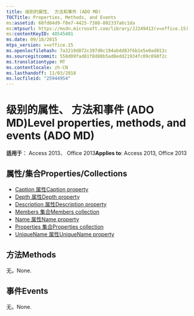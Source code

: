 ```yaml
---
title: 级别的属性、 方法和事件 (ADO MD)
TOCTitle: Properties, Methods, and Events
ms:assetid: 68fd04d9-f0e7-4425-7388-802337a6c1da
ms:mtpsurl: https://msdn.microsoft.com/library/JJ249413(v=office.15)
ms:contentKeyID: 48545401
ms.date: 09/18/2015
mtps_version: v=office.15
ms.openlocfilehash: 7a3219d872c397d0c194abdd83f6b1e5e0ad012c
ms.sourcegitcommit: 558d09fad81f8d80b5ad0edd21934fc09c098f2c
ms.translationtype: MT
ms.contentlocale: zh-CN
ms.lasthandoff: 11/03/2018
ms.locfileid: "25944954"
---
```

# <a name="level-properties-methods-and-events-ado-md"></a><span data-ttu-id="fca3e-102">级别的属性、 方法和事件 (ADO MD)</span><span class="sxs-lookup"><span data-stu-id="fca3e-102">Level properties, methods, and events (ADO MD)</span></span>

<span data-ttu-id="fca3e-103">**适用于**： Access 2013、 Office 2013</span><span class="sxs-lookup"><span data-stu-id="fca3e-103">**Applies to**: Access 2013, Office 2013</span></span>

## <a name="propertiescollections"></a><span data-ttu-id="fca3e-104">属性/集合</span><span class="sxs-lookup"><span data-stu-id="fca3e-104">Properties/Collections</span></span>

- [<span data-ttu-id="fca3e-105">Caption 属性</span><span class="sxs-lookup"><span data-stu-id="fca3e-105">Caption property</span></span>](caption-property-ado-md.md)
- [<span data-ttu-id="fca3e-106">Depth 属性</span><span class="sxs-lookup"><span data-stu-id="fca3e-106">Depth property</span></span>](depth-property-ado-md.md)
- [<span data-ttu-id="fca3e-107">Description 属性</span><span class="sxs-lookup"><span data-stu-id="fca3e-107">Description property</span></span>](description-property-ado-md.md)
- [<span data-ttu-id="fca3e-108">Members 集合</span><span class="sxs-lookup"><span data-stu-id="fca3e-108">Members collection</span></span>](members-collection-ado-md.md)
- [<span data-ttu-id="fca3e-109">Name 属性</span><span class="sxs-lookup"><span data-stu-id="fca3e-109">Name property</span></span>](name-property-ado-md.md)
- [<span data-ttu-id="fca3e-110">Properties 集合</span><span class="sxs-lookup"><span data-stu-id="fca3e-110">Properties collection</span></span>](properties-collection-ado.md)
- [<span data-ttu-id="fca3e-111">UniqueName 属性</span><span class="sxs-lookup"><span data-stu-id="fca3e-111">UniqueName property</span></span>](uniquename-property-ado-md.md)

## <a name="methods"></a><span data-ttu-id="fca3e-112">方法</span><span class="sxs-lookup"><span data-stu-id="fca3e-112">Methods</span></span>

<span data-ttu-id="fca3e-113">无。</span><span class="sxs-lookup"><span data-stu-id="fca3e-113">None.</span></span>

## <a name="events"></a><span data-ttu-id="fca3e-114">事件</span><span class="sxs-lookup"><span data-stu-id="fca3e-114">Events</span></span>

<span data-ttu-id="fca3e-115">无。</span><span class="sxs-lookup"><span data-stu-id="fca3e-115">None.</span></span>

